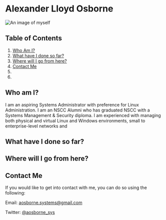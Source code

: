 # Alexander Lloyd Osborne
![An image of myself](images/selfImage.png&s=200)

## Table of Contents
1. [Who Am I?](https://github.com/iamFez/aosbornePortfolio/blob/master/README.md#who-am-i)
2. [What have I done so far?](https://github.com/iamFez/aosbornePortfolio/blob/master/README.md#what-have-i-done-so-far)
3. [Where will I go from here?](https://github.com/iamFez/aosbornePortfolio/blob/master/README.md#where-will-i-go-from-here)
4. [Contact Me](https://github.com/iamFez/aosbornePortfolio/blob/master/README.md#contact-me)
5. [](https://github.com/iamFez/aosbornePortfolio/blob/master/README.md#)
6. 

## Who am I?
I am an aspiring Systems Administrator with preference for Linux Administration. I am an NSCC Alumni who has graduated NSCC with a Systems Management & Security diploma. I am experienced with managing both physical and virtual Linux and Windows environments, small to enterprise-level networks and

## What have I done so far?

## Where will I go from here?

## Contact Me
If you would like to get into contact with me, you can do so using the following:

Email: aosborne.systems@gmail.com

Twitter: [@aosborne_sys](https://twitter.com/aosborne_sys)
